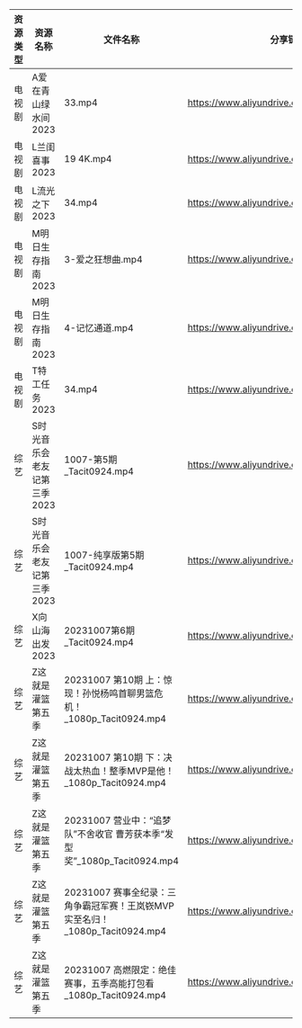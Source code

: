| 资源类型 | 资源名称             | 文件名称                                                   | 分享链接                                      | 更新时间       |
| ---- | ---------------- | ------------------------------------------------------ | ----------------------------------------- | ---------- |
| 电视剧  | A爱在青山绿水间2023     | 33.mp4                                                 | https://www.aliyundrive.com/s/1BMnsDF5h1i | 2023-10-08 |
| 电视剧  | L兰闺喜事2023        | 19 4K.mp4                                              | https://www.aliyundrive.com/s/HSTGHiG6pDw | 2023-10-08 |
| 电视剧  | L流光之下2023        | 34.mp4                                                 | https://www.aliyundrive.com/s/7nrF9xgieoR | 2023-10-08 |
| 电视剧  | M明日生存指南2023      | 3-爱之狂想曲.mp4                                            | https://www.aliyundrive.com/s/WxgDRMfwDyR | 2023-10-08 |
| 电视剧  | M明日生存指南2023      | 4-记忆通道.mp4                                             | https://www.aliyundrive.com/s/WxgDRMfwDyR | 2023-10-08 |
| 电视剧  | T特工任务2023        | 34.mp4                                                 | https://www.aliyundrive.com/s/EDFPR28D3eB | 2023-10-08 |
| 综艺   | S时光音乐会老友记第三季2023 | 1007-第5期_Tacit0924.mp4                                 | https://www.aliyundrive.com/s/A8SsNUgtosB | 2023-10-08 |
| 综艺   | S时光音乐会老友记第三季2023 | 1007-纯享版第5期_Tacit0924.mp4                              | https://www.aliyundrive.com/s/A8SsNUgtosB | 2023-10-08 |
| 综艺   | X向山海出发2023       | 20231007第6期_Tacit0924.mp4                              | https://www.aliyundrive.com/s/UktXHjxaH6j | 2023-10-08 |
| 综艺   | Z这就是灌篮第五季        | 20231007 第10期 上：惊现！孙悦杨鸣首聊男篮危机！_1080p_Tacit0924.mp4     | https://www.aliyundrive.com/s/SmSYm3xJ3ut | 2023-10-08 |
| 综艺   | Z这就是灌篮第五季        | 20231007 第10期 下：决战太热血！整季MVP是他！_1080p_Tacit0924.mp4     | https://www.aliyundrive.com/s/SmSYm3xJ3ut | 2023-10-08 |
| 综艺   | Z这就是灌篮第五季        | 20231007 营业中：“追梦队”不舍收官 曹芳获本季“发型奖”_1080p_Tacit0924.mp4  | https://www.aliyundrive.com/s/SmSYm3xJ3ut | 2023-10-08 |
| 综艺   | Z这就是灌篮第五季        | 20231007 赛事全纪录：三角争霸冠军赛！王岚嵚MVP实至名归！_1080p_Tacit0924.mp4 | https://www.aliyundrive.com/s/SmSYm3xJ3ut | 2023-10-08 |
| 综艺   | Z这就是灌篮第五季        | 20231007 高燃限定：绝佳赛事，五季高能打包看_1080p_Tacit0924.mp4         | https://www.aliyundrive.com/s/SmSYm3xJ3ut | 2023-10-08 |
